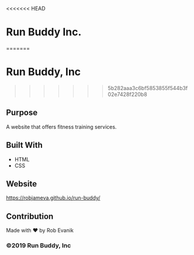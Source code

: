 <<<<<<< HEAD
# Run Buddy Inc.
=======
# Run Buddy, Inc
>>>>>>> 5b282aaa3c6bf5853855f544b3f02e7428f220b8

## Purpose
A website that offers fitness training services.

## Built With
* HTML
* CSS

## Website
https://robjameva.github.io/run-buddy/

## Contribution
Made with ❤️ by Rob Evanik

### ©️2019 Run Buddy, Inc 
